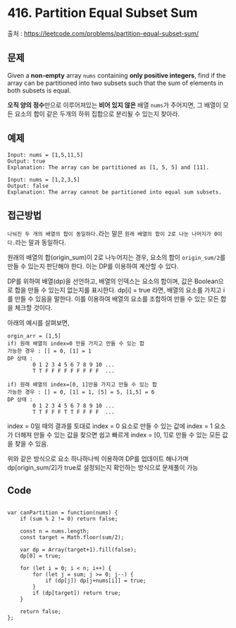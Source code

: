 # 416. Partition Equal Subset Sum

출처 : https://leetcode.com/problems/partition-equal-subset-sum/

## 문제

Given a **non-empty** array `nums` containing **only positive integers**, find if the array can be partitioned into two subsets such that the sum of elements in both subsets is equal.

**오직 양의 정수**만으로 이루어져있는 **비어 있지 않은** 배열 `nums`가 주어지면, 그 배열이 모든 요소의 합이 같은 두개의 하위 집합으로 분리될 수 있는지 찾아라.

## 예제
```
Input: nums = [1,5,11,5]
Output: true
Explanation: The array can be partitioned as [1, 5, 5] and [11].
```
```
Input: nums = [1,2,3,5]
Output: false
Explanation: The array cannot be partitioned into equal sum subsets.
```

## 접근방법

`나눠진 두 개의 배열의 합이 동일하다.`라는 말은 `원래 배열의 합이 2로 나눈 나머지가 0이다.`라는 말과 동일하다. 

원래의 배열의 합(origin_sum)이 2로 나누어지는 경우, 요소의 합이 `origin_sum/2`를 만들 수 있는지 판단해야 한다. 이는 DP를 이용하여 계산할 수 있다.

DP를 위하여 배열(dp)을 선언하고, 배열의 인덱스는 요소의 합이며, 값은 Boolean으로 합을 만들 수 있는지 없는지를 표시한다. dp[i] = true 라면, 배열의 요소를 가지고 i를 만들 수 있음을 말한다. 이를 이용하여 배열의 요소를 조합하여 만들 수 있는 모든 합을 체크할 것이다. 

아래의 예시를 살펴보면,
```
orgin_arr = [1,5]
if) 원래 배열의 index=0 만을 가지고 만들 수 있는 합 
가능한 경우 : [] = 0, [1] = 1 
DP 상태 :
	    0 1 2 3 4 5 6 7 8 9 10 ...
	    T T F F F F F F F F F  ...

if) 원래 배열의 index=[0, 1]만을 가지고 만들 수 있는 합
가능한 경우 : [] = 0, [1] = 1, [5] = 5, [1,5] = 6
DP 상태 : 
		0 1 2 3 4 5 6 7 8 9 10 ...
		T T F F F T T F F F F  ...
```
index = 0일 때의 결과를 토대로 index = 0 요소로 만들 수 있는 값에 index = 1 요소가 더해져
만들 수 있는 값을 찾으면 쉽고 빠르게 index = [0, 1]로 만들 수 있는 모든 값을 찾을 수 있음.

위와 같은 방식으로 요소 하나하나씩 이용하여 DP를 업데이트 해나가며 dp[origin_sum/2]가 true로 설정되는지 확인하는 방식으로 문제풀이 가능


## Code
<pre>
<code>
var canPartition = function(nums) {
    if (sum % 2 != 0) return false;
    
    const n = nums.length;
    const target = Math.floor(sum/2);
    
    var dp = Array(target+1).fill(false);
    dp[0] = true;
    
    for (let i = 0; i < n; i++) {
        for (let j = sum; j >= 0; j--) {
            if (dp[j]) dp[j+nums[i]] = true;
        }
        if (dp[target]) return true;
    }
    
    return false;
};
</code>
</pre>
